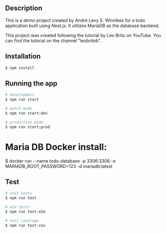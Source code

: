 

## Description

This is a demo project created by André Levy S. Winnikes for a todo application built using Nest.js. It utilizes MariaDB as the database backend.

This project was created following the tutorial by Leo Brito on YouTube. You can find the tutorial on the channel "leobritob".

## Installation



```bash
$ npm install
```

## Running the app

```bash
# development
$ npm run start

# watch mode
$ npm run start:dev

# production mode
$ npm run start:prod
```

# Maria DB Docker install:
$ docker run --name todo-database -p 3306:3306 -e MARIADB_ROOT_PASSWORD=123 -d mariadb:latest


## Test

```bash
# unit tests
$ npm run test

# e2e tests
$ npm run test:e2e

# test coverage
$ npm run test:cov
```

